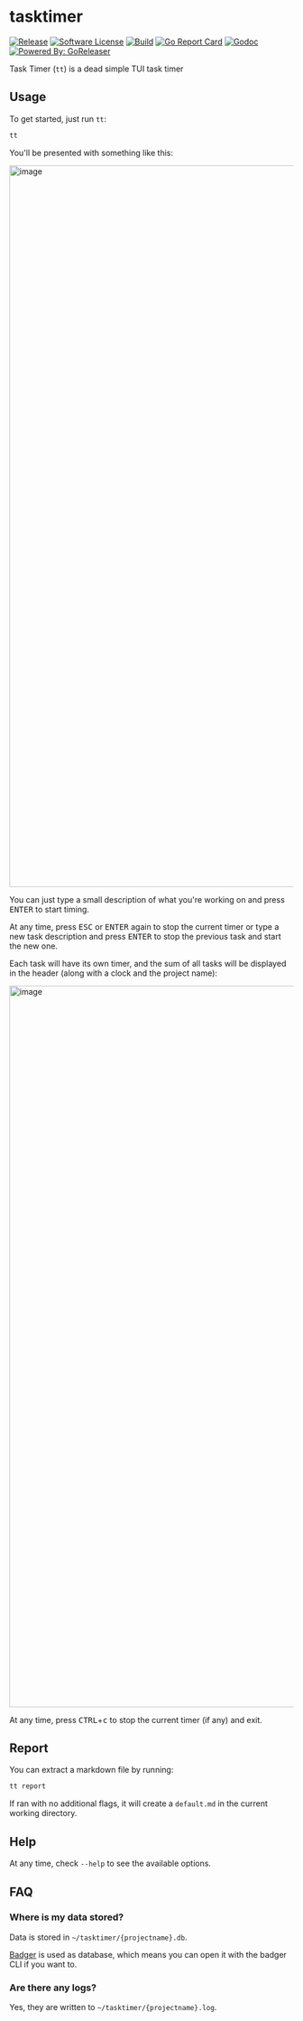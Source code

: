# tasktimer

[![Release](https://img.shields.io/github/release/caarlos0/tasktimer.svg?style=flat-square)](https://github.com/caarlos0/tasktimer/releases/latest)
[![Software License](https://img.shields.io/badge/license-MIT-brightgreen.svg?style=flat-square)](LICENSE.md)
[![Build](https://img.shields.io/github/checks-status/caarlos0/tasktimer/master?style=flat-square)](https://github.com/caarlos0/tasktimer/actions)
[![Go Report Card](https://goreportcard.com/badge/github.com/caarlos0/tasktimer?style=flat-square)](https://goreportcard.com/report/github.com/caarlos0/tasktimer)
[![Godoc](https://godoc.org/github.com/caarlos0/tasktimer?status.svg&style=flat-square)](http://godoc.org/github.com/caarlos0/tasktimer)
[![Powered By: GoReleaser](https://img.shields.io/badge/powered%20by-goreleaser-green.svg?style=flat-square)](https://github.com/goreleaser)

Task Timer (`tt`) is a dead simple TUI task timer

## Usage

To get started, just run `tt`:

```sh
tt
```

You'll be presented with something like this:

<img width="1279" alt="image" src="https://user-images.githubusercontent.com/245435/104979833-f783f280-59e3-11eb-8c36-d6a086cd63fb.png">

You can just type a small description of what you're working on and press
<kbd>ENTER</kbd> to start timing.

At any time, press <kbd>ESC</kbd> or <kbd>ENTER</kbd> again to stop the
current timer or type a new task description and press <kbd>ENTER</kbd>
to stop the previous task and start the new one.

Each task will have its own timer, and the sum of all tasks will be displayed
in the header (along with a clock and the project name):

<img width="1279" alt="image" src="https://user-images.githubusercontent.com/245435/104979802-e804a980-59e3-11eb-8d79-51ac7b272c31.png">

At any time, press <kbd>CTRL</kbd>+<kbd>c</kbd> to stop the current
timer (if any) and exit.

## Report

You can extract a markdown file by running:

```sh
tt report
```

If ran with no additional flags, it will create a `default.md` in the
current working directory.

## Help

At any time, check `--help` to see the available options.

## FAQ

### Where is my data stored?

Data is stored in `~/tasktimer/{projectname}.db`.

[Badger][] is used as database, which means you can open it with the badger
CLI if you want to.

### Are there any logs?

Yes, they are written to `~/tasktimer/{projectname}.log`.

[Badger]: https://github.com/dgraph-io/badger
